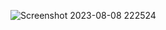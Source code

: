 ![Screenshot 2023-08-08 222524](https://github.com/user-attachments/assets/cf82e72e-8ab1-4807-81b7-08518b94993f)
